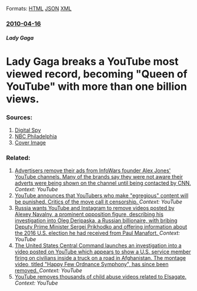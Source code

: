 
Formats: [HTML](/news/2010/04/16/lady-gaga-breaks-a-youtube-most-viewed-record-becoming-queen-of-youtube-with-more-than-one-billion-views.html)  [JSON](/news/2010/04/16/lady-gaga-breaks-a-youtube-most-viewed-record-becoming-queen-of-youtube-with-more-than-one-billion-views.json)  [XML](/news/2010/04/16/lady-gaga-breaks-a-youtube-most-viewed-record-becoming-queen-of-youtube-with-more-than-one-billion-views.xml)  

### [2010-04-16](/news/2010/04/16/index.md)

##### Lady Gaga
# Lady Gaga breaks a YouTube most viewed record, becoming "Queen of YouTube" with more than one billion views. 




### Sources:

1. [Digital Spy](http://www.digitalspy.co.uk/music/news/a214698/lady-gaga-breaks-youtube-record.html)
2. [NBC Philadelphia](http://www.nbcphiladelphia.com/entertainment/music/Lady_Gaga_Breaks_YouTube_Views_Record-90990324.html)
2. [Cover Image](http://media.nbcphiladelphia.com/images/1200*900/012110+Lady+Gaga+Radio+City.jpg)

### Related:

1. [Advertisers remove their ads from InfoWars founder Alex Jones' YouTube channels. Many of the brands say they were not aware their adverts were being shown on the channel until being contacted by CNN. ](/news/2018/03/4/advertisers-remove-their-ads-from-infowars-founder-alex-jones-youtube-channels-many-of-the-brands-say-they-were-not-aware-their-adverts-we.md) _Context: YouTube_
2. [YouTube announces that YouTubers who make "egregious" content will be punished. Critics of the move call it censorship. ](/news/2018/02/2/youtube-announces-that-youtubers-who-make-egregious-content-will-be-punished-critics-of-the-move-call-it-censorship.md) _Context: YouTube_
3. [Russia wants YouTube and Instagram to remove videos posted by Alexey Navalny, a prominent opposition figure, describing his investigation into Oleg Deripaska, a Russian billionaire, with bribing Deputy Prime Minister Sergei Prikhodko and offering information about the 2016 U.S. election he had received from Paul Manafort. ](/news/2018/02/13/russia-wants-youtube-and-instagram-to-remove-videos-posted-by-alexey-navalny-a-prominent-opposition-figure-describing-his-investigation-in.md) _Context: YouTube_
4. [The United States Central Command launches an investigation into a video posted on YouTube which appears to show a U.S. service member firing on civilians inside a truck on a road in Afghanistan. The montage video, titled "Happy Few Ordnance Symphony", has since been removed. ](/news/2018/01/10/the-united-states-central-command-launches-an-investigation-into-a-video-posted-on-youtube-which-appears-to-show-a-u-s-service-member-firin.md) _Context: YouTube_
5. [YouTube removes thousands of child abuse videos related to Elsagate. ](/news/2017/11/28/youtube-removes-thousands-of-child-abuse-videos-related-to-elsagate.md) _Context: YouTube_
